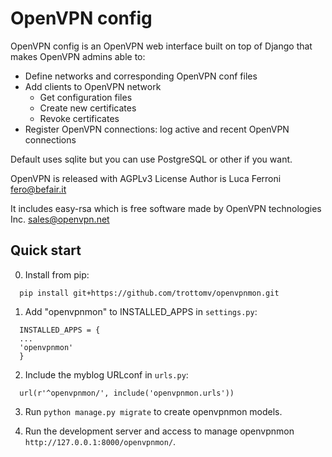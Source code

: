 
# OpenVPN config

OpenVPN config is an OpenVPN web interface built on top of Django that makes OpenVPN admins able to:

* Define networks and corresponding OpenVPN conf files
* Add clients to OpenVPN network
    * Get configuration files
    * Create new certificates
    * Revoke certificates
* Register OpenVPN connections: log active and recent OpenVPN connections

Default uses sqlite but you can use PostgreSQL or other if you want.

OpenVPN is released with AGPLv3 License
Author is Luca Ferroni <fero@befair.it>

It includes easy-rsa which is free software made by OpenVPN technologies Inc. <sales@openvpn.net>


Quick start
-----------
0. Install from pip:

```
  pip install git+https://github.com/trottomv/openvpnmon.git
```

1. Add "openvpnmon" to INSTALLED_APPS in `settings.py`:

```
  INSTALLED_APPS = {
  ...
  'openvpnmon'
  }
```

2. Include the myblog URLconf in `urls.py`:

```
  url(r'^openvpnmon/', include('openvpnmon.urls'))
```

3. Run `python manage.py migrate` to create openvpnmon models.

4. Run the development server and access to manage openvpnmon `http://127.0.0.1:8000/openvpnmon/`.


